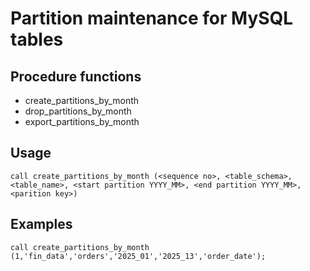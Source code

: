 # Partition maintenance for MySQL tables

## Procedure functions
* create_partitions_by_month
* drop_partitions_by_month
* export_partitions_by_month

## Usage

```call create_partitions_by_month (<sequence no>, <table_schema>, <table_name>, <start partition YYYY_MM>, <end partition YYYY_MM>, <parition key>)```

## Examples

```call create_partitions_by_month (1,'fin_data','orders','2025_01','2025_13','order_date');```
